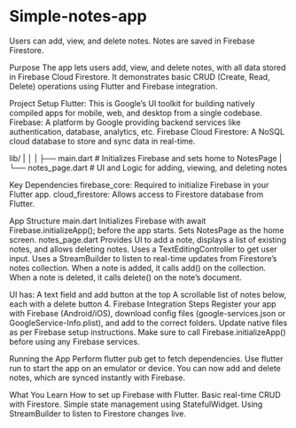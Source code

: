 # Simple-notes-app
 Users can add, view, and delete notes. Notes are saved in Firebase Firestore.

Purpose
The app lets users add, view, and delete notes, with all data stored in Firebase Cloud Firestore. It demonstrates basic CRUD (Create, Read, Delete) operations using Flutter and Firebase integration.

Project Setup
Flutter: This is Google’s UI toolkit for building natively compiled apps for mobile, web, and desktop from a single codebase.
Firebase: A platform by Google providing backend services like authentication, database, analytics, etc.
Firebase Cloud Firestore: A NoSQL cloud database to store and sync data in real-time.


lib/
|
│
|
├── main.dart          # Initializes Firebase and sets home to NotesPage
|
└── notes_page.dart    # UI and Logic for adding, viewing, and deleting notes



Key Dependencies
firebase_core: Required to initialize Firebase in your Flutter app.
cloud_firestore: Allows access to Firestore database from Flutter.

 App Structure
main.dart
Initializes Firebase with await Firebase.initializeApp(); before the app starts.
Sets NotesPage as the home screen.
notes_page.dart
Provides UI to add a note, displays a list of existing notes, and allows deleting notes.
Uses a TextEditingController to get user input.
Uses a StreamBuilder to listen to real-time updates from Firestore’s notes collection.
When a note is added, it calls add() on the collection.
When a note is deleted, it calls delete() on the note’s document.

UI has:
A text field and add button at the top
A scrollable list of notes below, each with a delete button
4. Firebase Integration Steps
Register your app with Firebase (Android/iOS), download config files (google-services.json or GoogleService-Info.plist), and add to the correct folders.
Update native files as per Firebase setup instructions.
Make sure to call Firebase.initializeApp() before using any Firebase services.

 Running the App
Perform flutter pub get to fetch dependencies.
Use flutter run to start the app on an emulator or device.
You can now add and delete notes, which are synced instantly with Firebase.

 What You Learn
How to set up Firebase with Flutter.
Basic real-time CRUD with Firestore.
Simple state management using StatefulWidget.
Using StreamBuilder to listen to Firestore changes live.
